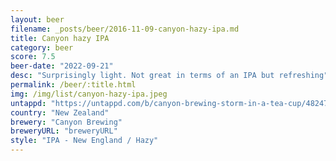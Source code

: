 ```yaml
---
layout: beer
filename: _posts/beer/2016-11-09-canyon-hazy-ipa.md
title: Canyon hazy IPA
category: beer
score: 7.5
beer-date: "2022-09-21"
desc: "Surprisingly light. Not great in terms of an IPA but refreshing"
permalink: /beer/:title.html
img: /img/list/canyon-hazy-ipa.jpeg
untappd: "https://untappd.com/b/canyon-brewing-storm-in-a-tea-cup/4824715"
country: "New Zealand"
brewery: "Canyon Brewing"
breweryURL: "breweryURL"
style: "IPA - New England / Hazy"
---
```

